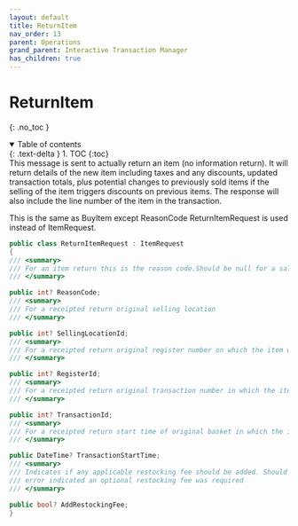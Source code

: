 ```yaml
---
layout: default
title: ReturnItem
nav_order: 13
parent: Operations
grand_parent: Interactive Transaction Manager
has_children: true
---
```

# ReturnItem 
{: .no_toc }
<details open markdown="block">
  <summary>
    Table of contents
  </summary>
  {: .text-delta }
1. TOC
{:toc}
</details>
This message is sent to actually return an item (no information return).
It will return details of the new item including taxes and any
discounts, updated transaction totals, plus potential changes to
previously sold items if the selling of the item triggers discounts on
previous items. The response will also include the line number of the
item in the transaction.

This is the same as BuyItem except ReasonCode ReturnItemRequest is used
instead of ItemRequest.
```csharp
public class ReturnItemRequest : ItemRequest
{
/// <summary>
/// For an item return this is the reason code.Should be null for a sale item.
/// </summary>

public int? ReasonCode;
/// <summary>
/// For a receipted return original selling location
/// </summary>

public int? SellingLocationId;
/// <summary>
/// For a receipted return original register number on which the item was sold
/// </summary>

public int? RegisterId;
/// <summary>
/// For a receipted return original transaction number in which the item was sold
/// </summary>

public int? TransactionId;
/// <summary>
/// For a receipted return start time of original basket in which the item was sold
/// </summary>

public DateTime? TransactionStartTime;
/// <summary>
/// Indicates if any applicable restocking fee should be added. Should be null unless a previous
/// error indicated an optional restocking fee was required
/// </summary>

public bool? AddRestockingFee;
}
```